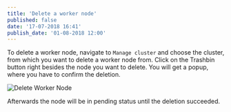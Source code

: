 ```yaml
---
title: 'Delete a worker node'
published: false
date: '17-07-2018 16:41'
publish_date: '01-08-2018 12:00'
---
```


To delete a worker node, navigate to `Manage cluster` and choose the cluster, from which you want to delete a worker node from.
Click on the Trashbin button right besides the node you want to delete. You will get a popup, where you have to confirm the deletion.

![Delete Worker Node](../assets/metakube_delete-node_01.png)

Afterwards the node will be in pending status until the deletion succeeded.
